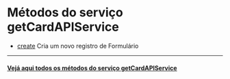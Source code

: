 # Métodos do serviço getCardAPIService

- [create](create/README.md)
  Cria um novo registro de Formulário

---

#### [Vejá aqui todos os métodos do serviço getCardAPIService](https://api.fluig.com/old/sdk/com/fluig/sdk/service/CardAPIService.html)
